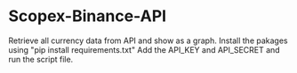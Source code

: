 # Scopex-Binance-API
Retrieve all currency data from API and show as a graph.
Install the pakages using "pip install requirements.txt"
Add the API_KEY and API_SECRET and run the script file.
